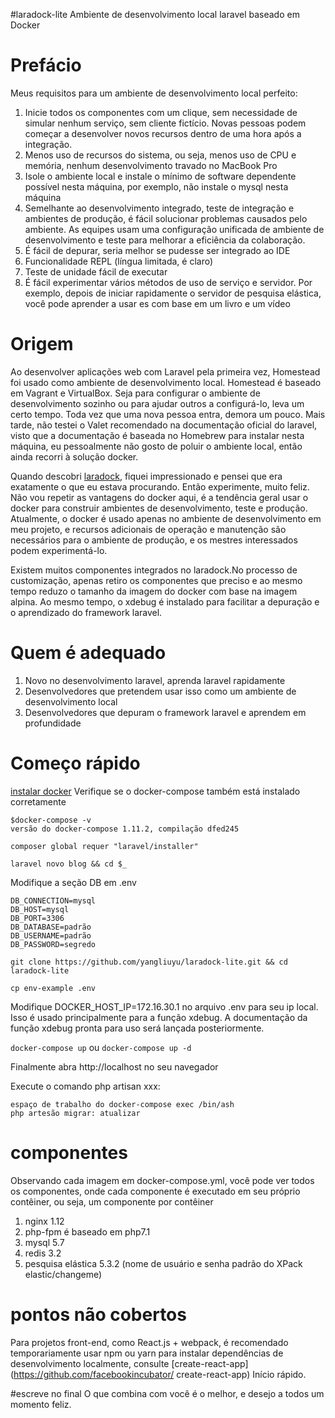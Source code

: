 #laradock-lite
Ambiente de desenvolvimento local laravel baseado em Docker

# Prefácio
Meus requisitos para um ambiente de desenvolvimento local perfeito:

1. Inicie todos os componentes com um clique, sem necessidade de simular nenhum serviço, sem cliente fictício. Novas pessoas podem começar a desenvolver novos recursos dentro de uma hora após a integração.
2. Menos uso de recursos do sistema, ou seja, menos uso de CPU e memória, nenhum desenvolvimento travado no MacBook Pro
3. Isole o ambiente local e instale o mínimo de software dependente possível nesta máquina, por exemplo, não instale o mysql nesta máquina
4. Semelhante ao desenvolvimento integrado, teste de integração e ambientes de produção, é fácil solucionar problemas causados ​​pelo ambiente. As equipes usam uma configuração unificada de ambiente de desenvolvimento e teste para melhorar a eficiência da colaboração.
5. É fácil de depurar, seria melhor se pudesse ser integrado ao IDE
6. Funcionalidade REPL (língua limitada, é claro)
7. Teste de unidade fácil de executar
8. É fácil experimentar vários métodos de uso de serviço e servidor. Por exemplo, depois de iniciar rapidamente o servidor de pesquisa elástica, você pode aprender a usar es com base em um livro e um vídeo

# Origem
Ao desenvolver aplicações web com Laravel pela primeira vez, Homestead foi usado como ambiente de desenvolvimento local. Homestead é baseado em Vagrant e VirtualBox. Seja para configurar o ambiente de desenvolvimento sozinho ou para ajudar outros a configurá-lo, leva um certo tempo. Toda vez que uma nova pessoa entra, demora um pouco. Mais tarde, não testei o Valet recomendado na documentação oficial do laravel, visto que a documentação é baseada no Homebrew para instalar nesta máquina, eu pessoalmente não gosto de poluir o ambiente local, então ainda recorri à solução docker.

Quando descobri [laradock](https://github.com/laradock/laradock), fiquei impressionado e pensei que era exatamente o que eu estava procurando. Então experimente, muito feliz. Não vou repetir as vantagens do docker aqui, é a tendência geral usar o docker para construir ambientes de desenvolvimento, teste e produção. Atualmente, o docker é usado apenas no ambiente de desenvolvimento em meu projeto, e recursos adicionais de operação e manutenção são necessários para o ambiente de produção, e os mestres interessados ​​podem experimentá-lo.

Existem muitos componentes integrados no laradock.No processo de customização, apenas retiro os componentes que preciso e ao mesmo tempo reduzo o tamanho da imagem do docker com base na imagem alpina. Ao mesmo tempo, o xdebug é instalado para facilitar a depuração e o aprendizado do framework laravel.


# Quem é adequado
1. Novo no desenvolvimento laravel, aprenda laravel rapidamente
2. Desenvolvedores que pretendem usar isso como um ambiente de desenvolvimento local
3. Desenvolvedores que depuram o framework laravel e aprendem em profundidade

# Começo rápido
[instalar docker](https://docs.docker.com/docker-for-mac/install/)
Verifique se o docker-compose também está instalado corretamente
```
$docker-compose -v
versão do docker-compose 1.11.2, compilação dfed245
```
`composer global requer "laravel/installer"`

`laravel novo blog && cd $_`

Modifique a seção DB em .env
```
DB_CONNECTION=mysql
DB_HOST=mysql
DB_PORT=3306
DB_DATABASE=padrão
DB_USERNAME=padrão
DB_PASSWORD=segredo
```

`git clone https://github.com/yangliuyu/laradock-lite.git && cd laradock-lite`

`cp env-example .env`

Modifique DOCKER_HOST_IP=172.16.30.1 no arquivo .env para seu ip local. Isso é usado principalmente para a função xdebug. A documentação da função xdebug pronta para uso será lançada posteriormente.

`docker-compose up` ou `docker-compose up -d`

Finalmente abra http://localhost no seu navegador

Execute o comando php artisan xxx:
```
espaço de trabalho do docker-compose exec /bin/ash
php artesão migrar: atualizar
```

# componentes
Observando cada imagem em docker-compose.yml, você pode ver todos os componentes, onde cada componente é executado em seu próprio contêiner, ou seja, um componente por contêiner
1. nginx 1.12
2. php-fpm é baseado em php7.1
3. mysql 5.7
4. redis 3.2
5. pesquisa elástica 5.3.2 (nome de usuário e senha padrão do XPack elastic/changeme)

# pontos não cobertos
Para projetos front-end, como React.js + webpack, é recomendado temporariamente usar npm ou yarn para instalar dependências de desenvolvimento localmente, consulte [create-react-app](https://github.com/facebookincubator/ create-react-app) Início rápido.

#escreve no final
O que combina com você é o melhor, e desejo a todos um momento feliz.